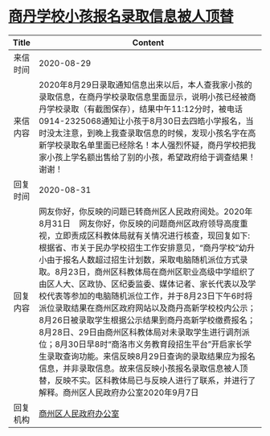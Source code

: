 # [商丹学校小孩报名录取信息被人顶替](http://www.shangluo.gov.cn/zmhd/ldxxxx.jsp?urltype=leadermail.LeaderMailContentUrl&wbtreeid=1112&leadermailid=6389)

| Title |                                                                                                                                                                                                                          Content                                                                                                                                                                                                                          |
|:-----:|-----------------------------------------------------------------------------------------------------------------------------------------------------------------------------------------------------------------------------------------------------------------------------------------------------------------------------------------------------------------------------------------------------------------------------------------------------------|
| 来信时间  | 2020-08-29                                                                                                                                                                                                                                                                                                                                                                                                                                                |
| 来信内容  | 2020年8月29日录取通知信息出来以后，本人查我家小孩的录取信息，在商丹学校录取信息里面显示，说明小孩已经被商丹学校录取（有截图保存），结果中午11:12分时，被电话0914-2325068通知让小孩于8月30日去四皓小学报名，当时没太注意，到晚上我查录取信息的时候，发现小孩名字在高新学校录取名单里面已经除名！本人强烈怀疑，商丹学校把我家小孩上学名额出售给了别的小孩，希望政府给于调查结果！谢谢！                                                                                                                                                                                                                                                  |
| 回复时间  | 2020-08-31                                                                                                                                                                                                                                                                                                                                                                                                                                                |
| 回复内容  | 网友你好，你反映的问题已转商州区人民政府阅处。2020年8月31日    网友你好，你反映的问题商州区政府领导高度重视，立即责成区科教体局就有关情况进行核查，现回复如下:    根据省、市关于民办学校招生工作安排意见，“商丹学校”幼升小由于报名人数超过招生计划数，采取电脑随机派位方式录取。8月23日，商州区科教体局在商州区职业高级中学组织了由区人大、区政协、区纪委监委、媒体记者、家长代表以及学校代表等参加的电脑随机派位工作，并于8月23日下午6时将派位录取结果在商州区政府网站以及商丹高新学校校内公示；8月26日被录取学生根据公示结果到商丹高新学校缴费报名；8月28日、29日由商州区科教体局对未录取学生进行调剂派位；8月30日早8时“商洛市义务教育段招生平台”开启家长学生录取查询功能。来信反映8月29日查询的录取结果应为报名信息，并非录取信息。故来信反映小孩报名录取信息被人顶替，反映不实。区科教体局已与反映人进行了联系，并进行了解释。商州区人民政府办公室2020年9月7日 |
| 回复机构  | [商州区人民政府办公室](../../category/agencies/商州区人民政府办公室.md)                                                                                                                                                                                                                                                                                                                                                                                                       |